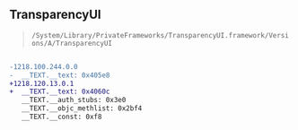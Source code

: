 ## TransparencyUI

> `/System/Library/PrivateFrameworks/TransparencyUI.framework/Versions/A/TransparencyUI`

```diff

-1218.100.244.0.0
-  __TEXT.__text: 0x405e8
+1218.120.13.0.1
+  __TEXT.__text: 0x4060c
   __TEXT.__auth_stubs: 0x3e0
   __TEXT.__objc_methlist: 0x2bf4
   __TEXT.__const: 0xf8

```
